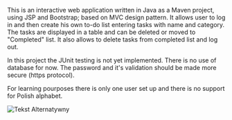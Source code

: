 This is an interactive web application written in Java as a Maven project, using JSP and Bootstrap; based on MVC design pattern. 
It allows user to log in and then create his own to-do list entering tasks with name and category. The tasks are displayed in a table and can be deleted or moved to "Completed" list. It also allows to delete tasks from completed list and log out.

In this project the JUnit testing is not yet implemented.
There is no use of database for now.
The password and it's validation should be made more secure (https protocol).

For learning pourposes there is only one user set up and there is no support for Polish alphabet. 

![Tekst Alternatywny](C:/Users/Anita/Documents/GitHub/Todo/Login.png "Login page")


